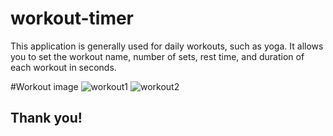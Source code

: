 # workout-timer

This application is generally used for daily workouts, such as yoga. It allows you to set the workout name, number of sets, rest time, and duration of each workout in seconds.

#Workout image
![workout1](https://github.com/rakesh231295/workout-timer/assets/58915771/0d809cb7-28fa-417f-ac1c-359cd84a73a5)
![workout2](https://github.com/rakesh231295/workout-timer/assets/58915771/054b787c-5467-4be6-bc89-ea3aceb93960)


## Thank you!
